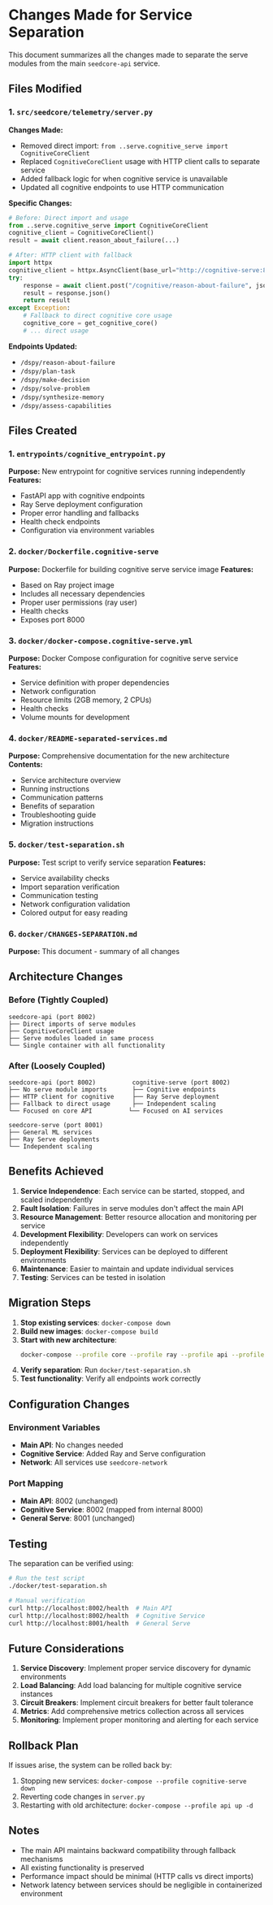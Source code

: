 # Changes Made for Service Separation

This document summarizes all the changes made to separate the serve modules from the main `seedcore-api` service.

## Files Modified

### 1. `src/seedcore/telemetry/server.py`
**Changes Made:**
- Removed direct import: `from ..serve.cognitive_serve import CognitiveCoreClient`
- Replaced `CognitiveCoreClient` usage with HTTP client calls to separate service
- Added fallback logic for when cognitive service is unavailable
- Updated all cognitive endpoints to use HTTP communication

**Specific Changes:**
```python
# Before: Direct import and usage
from ..serve.cognitive_serve import CognitiveCoreClient
cognitive_client = CognitiveCoreClient()
result = await client.reason_about_failure(...)

# After: HTTP client with fallback
import httpx
cognitive_client = httpx.AsyncClient(base_url="http://cognitive-serve:8000")
try:
    response = await client.post("/cognitive/reason-about-failure", json={...})
    result = response.json()
    return result
except Exception:
    # Fallback to direct cognitive core usage
    cognitive_core = get_cognitive_core()
    # ... direct usage
```

**Endpoints Updated:**
- `/dspy/reason-about-failure`
- `/dspy/plan-task`
- `/dspy/make-decision`
- `/dspy/solve-problem`
- `/dspy/synthesize-memory`
- `/dspy/assess-capabilities`

## Files Created

### 1. `entrypoints/cognitive_entrypoint.py`
**Purpose:** New entrypoint for cognitive services running independently
**Features:**
- FastAPI app with cognitive endpoints
- Ray Serve deployment configuration
- Proper error handling and fallbacks
- Health check endpoints
- Configuration via environment variables

### 2. `docker/Dockerfile.cognitive-serve`
**Purpose:** Dockerfile for building cognitive serve service image
**Features:**
- Based on Ray project image
- Includes all necessary dependencies
- Proper user permissions (ray user)
- Health checks
- Exposes port 8000

### 3. `docker/docker-compose.cognitive-serve.yml`
**Purpose:** Docker Compose configuration for cognitive serve service
**Features:**
- Service definition with proper dependencies
- Network configuration
- Resource limits (2GB memory, 2 CPUs)
- Health checks
- Volume mounts for development

### 4. `docker/README-separated-services.md`
**Purpose:** Comprehensive documentation for the new architecture
**Contents:**
- Service architecture overview
- Running instructions
- Communication patterns
- Benefits of separation
- Troubleshooting guide
- Migration instructions

### 5. `docker/test-separation.sh`
**Purpose:** Test script to verify service separation
**Features:**
- Service availability checks
- Import separation verification
- Communication testing
- Network configuration validation
- Colored output for easy reading

### 6. `docker/CHANGES-SEPARATION.md`
**Purpose:** This document - summary of all changes

## Architecture Changes

### Before (Tightly Coupled)
```
seedcore-api (port 8002)
├── Direct imports of serve modules
├── CognitiveCoreClient usage
├── Serve modules loaded in same process
└── Single container with all functionality
```

### After (Loosely Coupled)
```
seedcore-api (port 8002)          cognitive-serve (port 8002)
├── No serve module imports       ├── Cognitive endpoints
├── HTTP client for cognitive     ├── Ray Serve deployment
├── Fallback to direct usage      ├── Independent scaling
└── Focused on core API          └── Focused on AI services

seedcore-serve (port 8001)
├── General ML services
├── Ray Serve deployments
└── Independent scaling
```

## Benefits Achieved

1. **Service Independence**: Each service can be started, stopped, and scaled independently
2. **Fault Isolation**: Failures in serve modules don't affect the main API
3. **Resource Management**: Better resource allocation and monitoring per service
4. **Development Flexibility**: Developers can work on services independently
5. **Deployment Flexibility**: Services can be deployed to different environments
6. **Maintenance**: Easier to maintain and update individual services
7. **Testing**: Services can be tested in isolation

## Migration Steps

1. **Stop existing services**: `docker-compose down`
2. **Build new images**: `docker-compose build`
3. **Start with new architecture**: 
   ```bash
   docker-compose --profile core --profile ray --profile api --profile cognitive-serve up -d
   ```
4. **Verify separation**: Run `docker/test-separation.sh`
5. **Test functionality**: Verify all endpoints work correctly

## Configuration Changes

### Environment Variables
- **Main API**: No changes needed
- **Cognitive Service**: Added Ray and Serve configuration
- **Network**: All services use `seedcore-network`

### Port Mapping
- **Main API**: 8002 (unchanged)
- **Cognitive Service**: 8002 (mapped from internal 8000)
- **General Serve**: 8001 (unchanged)

## Testing

The separation can be verified using:
```bash
# Run the test script
./docker/test-separation.sh

# Manual verification
curl http://localhost:8002/health  # Main API
curl http://localhost:8002/health  # Cognitive Service
curl http://localhost:8001/health  # General Serve
```

## Future Considerations

1. **Service Discovery**: Implement proper service discovery for dynamic environments
2. **Load Balancing**: Add load balancing for multiple cognitive service instances
3. **Circuit Breakers**: Implement circuit breakers for better fault tolerance
4. **Metrics**: Add comprehensive metrics collection across all services
5. **Monitoring**: Implement proper monitoring and alerting for each service

## Rollback Plan

If issues arise, the system can be rolled back by:
1. Stopping new services: `docker-compose --profile cognitive-serve down`
2. Reverting code changes in `server.py`
3. Restarting with old architecture: `docker-compose --profile api up -d`

## Notes

- The main API maintains backward compatibility through fallback mechanisms
- All existing functionality is preserved
- Performance impact should be minimal (HTTP calls vs direct imports)
- Network latency between services should be negligible in containerized environment
